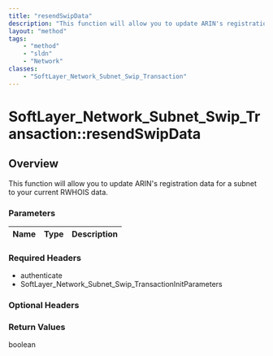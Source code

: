 ```yaml
---
title: "resendSwipData"
description: "This function will allow you to update ARIN's registration data for a subnet to your current RWHOIS data."
layout: "method"
tags:
    - "method"
    - "sldn"
    - "Network"
classes:
    - "SoftLayer_Network_Subnet_Swip_Transaction"
---
```

# SoftLayer_Network_Subnet_Swip_Transaction::resendSwipData
## Overview 
This function will allow you to update ARIN's registration data for a subnet to your current RWHOIS data. 

### Parameters 
|Name | Type | Description |
| --- | --- | --- |


### Required Headers
* authenticate
* SoftLayer_Network_Subnet_Swip_TransactionInitParameters

### Optional Headers

### Return Values
boolean
